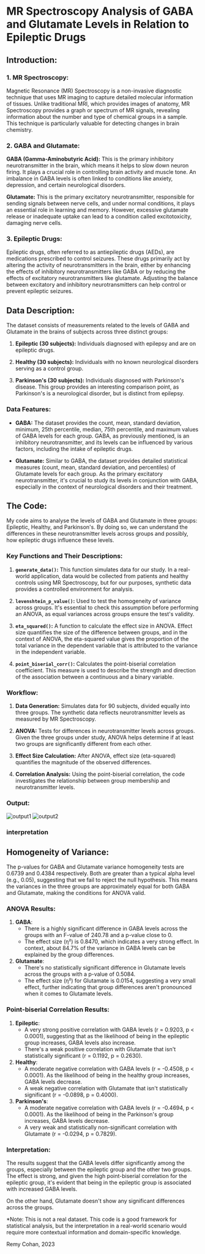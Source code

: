 
# MR Spectroscopy Analysis of GABA and Glutamate Levels in Relation to Epileptic Drugs

## Introduction:

### 1. MR Spectroscopy:
Magnetic Resonance (MR) Spectroscopy is a non-invasive diagnostic technique that uses MR imaging to capture detailed molecular information of tissues. Unlike traditional MRI, which provides images of anatomy, MR Spectroscopy provides a graph or spectrum of MR signals, revealing information about the number and type of chemical groups in a sample. This technique is particularly valuable for detecting changes in brain chemistry.

### 2. GABA and Glutamate:
**GABA (Gamma-Aminobutyric Acid):** This is the primary inhibitory neurotransmitter in the brain, which means it helps to slow down neuron firing. It plays a crucial role in controlling brain activity and muscle tone. An imbalance in GABA levels is often linked to conditions like anxiety, depression, and certain neurological disorders.

**Glutamate:** This is the primary excitatory neurotransmitter, responsible for sending signals between nerve cells, and under normal conditions, it plays an essential role in learning and memory. However, excessive glutamate release or inadequate uptake can lead to a condition called excitotoxicity, damaging nerve cells.

### 3. Epileptic Drugs:
Epileptic drugs, often referred to as antiepileptic drugs (AEDs), are medications prescribed to control seizures. These drugs primarily act by altering the activity of neurotransmitters in the brain, either by enhancing the effects of inhibitory neurotransmitters like GABA or by reducing the effects of excitatory neurotransmitters like glutamate. Adjusting the balance between excitatory and inhibitory neurotransmitters can help control or prevent epileptic seizures.


## Data Description:

The dataset consists of measurements related to the levels of GABA and Glutamate in the brains of subjects across three distinct groups:

1. **Epileptic (30 subjects):** Individuals diagnosed with epilepsy and are on epileptic drugs.

2. **Healthy (30 subjects):** Individuals with no known neurological disorders serving as a control group.

3. **Parkinson's (30 subjects):** Individuals diagnosed with Parkinson's disease. This group provides an interesting comparison point, as Parkinson's is a neurological disorder, but is distinct from epilepsy.

### Data Features:

- **GABA:** The dataset provides the count, mean, standard deviation, minimum, 25th percentile, median, 75th percentile, and maximum values of GABA levels for each group. GABA, as previously mentioned, is an inhibitory neurotransmitter, and its levels can be influenced by various factors, including the intake of epileptic drugs.

- **Glutamate:** Similar to GABA, the dataset provides detailed statistical measures (count, mean, standard deviation, and percentiles) of Glutamate levels for each group. As the primary excitatory neurotransmitter, it's crucial to study its levels in conjunction with GABA, especially in the context of neurological disorders and their treatment.


## The Code:

My code aims to analyse the levels of GABA and Glutamate in three groups: Epileptic, Healthy, and Parkinson's. By doing so, we can understand the differences in these neurotransmitter levels across groups and possibly, how epileptic drugs influence these levels.

### Key Functions and Their Descriptions:

1. **`generate_data()`:** This function simulates data for our study. In a real-world application, data would be collected from patients and healthy controls using MR Spectroscopy, but for our purposes, synthetic data provides a controlled environment for analysis.

2. **`levenshtein_p_value()`:** Used to test the homogeneity of variance across groups. It's essential to check this assumption before performing an ANOVA, as equal variances across groups ensure the test's validity.

3. **`eta_squared()`:** A function to calculate the effect size in ANOVA. Effect size quantifies the size of the difference between groups, and in the context of ANOVA, the eta-squared value gives the proportion of the total variance in the dependent variable that is attributed to the variance in the independent variable.

4. **`point_biserial_corr()`:** Calculates the point-biserial correlation coefficient. This measure is used to describe the strength and direction of the association between a continuous and a binary variable.

### Workflow:

1. **Data Generation:** Simulates data for 90 subjects, divided equally into three groups. The synthetic data reflects neurotransmitter levels as measured by MR Spectroscopy.
   
2. **ANOVA:** Tests for differences in neurotransmitter levels across groups. Given the three groups under study, ANOVA helps determine if at least two groups are significantly different from each other.

3. **Effect Size Calculation:** After ANOVA, effect size (eta-squared) quantifies the magnitude of the observed differences. 

4. **Correlation Analysis:** Using the point-biserial correlation, the code investigates the relationship between group membership and neurotransmitter levels.

### Output:

![output1](images/descriptive_boxplots.png)
![output2](images/correlations.png)

### interpretation

## Homogeneity of Variance:
The p-values for GABA and Glutamate variance homogeneity tests are 0.6739 and 0.4384 respectively. Both are greater than a typical alpha level (e.g., 0.05), suggesting that we fail to reject the null hypothesis. This means the variances in the three groups are approximately equal for both GABA and Glutamate, making the conditions for ANOVA valid.

### ANOVA Results:
1. **GABA**: 
   - There is a highly significant difference in GABA levels across the groups with an F-value of 240.78 and a p-value close to 0.
   - The effect size (η²) is 0.8470, which indicates a very strong effect. In context, about 84.7% of the variance in GABA levels can be explained by the group differences.
2. **Glutamate**: 
   - There's no statistically significant difference in Glutamate levels across the groups with a p-value of 0.5084. 
   - The effect size (η²) for Glutamate is 0.0154, suggesting a very small effect, further indicating that group differences aren't pronounced when it comes to Glutamate levels.

### Point-biserial Correlation Results:
1. **Epileptic**: 
   - A very strong positive correlation with GABA levels (r = 0.9203, p < 0.0001), suggesting that as the likelihood of being in the epileptic group increases, GABA levels also increase.
   - There's a weak positive correlation with Glutamate that isn't statistically significant (r = 0.1192, p = 0.2630).
2. **Healthy**: 
   - A moderate negative correlation with GABA levels (r = -0.4508, p < 0.0001). As the likelihood of being in the healthy group increases, GABA levels decrease.
   - A weak negative correlation with Glutamate that isn't statistically significant (r = -0.0898, p = 0.4000).
3. **Parkinson's**: 
   - A moderate negative correlation with GABA levels (r = -0.4694, p < 0.0001). As the likelihood of being in the Parkinson's group increases, GABA levels decrease.
   - A very weak and statistically non-significant correlation with Glutamate (r = -0.0294, p = 0.7829).

### Interpretation:
The results suggest that the GABA levels differ significantly among the groups, especially between the epileptic group and the other two groups. The effect is strong, and given the high point-biserial correlation for the epileptic group, it's evident that being in the epileptic group is associated with increased GABA levels.

On the other hand, Glutamate doesn't show any significant differences across the groups.

*Note: This is not a real dataset. This code is a good framework for statistical analysis, but the interpretation in a real-world scenario would require more contextual information and domain-specific knowledge.

Remy Cohan, 2023
